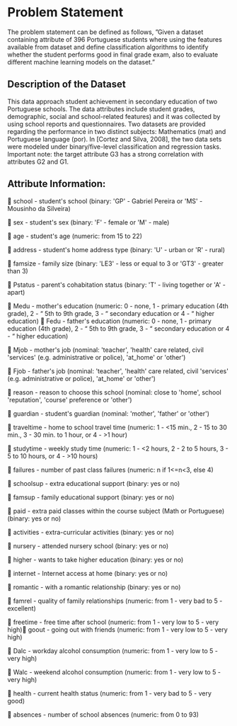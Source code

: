 # Problem Statement
The problem statement can be defined as follows, ”Given a dataset 
containing attribute of 396 Portuguese students where using the features available 
from dataset and define classification algorithms to identify whether the student 
performs good in final grade exam, also to evaluate different machine learning 
models on the dataset.”

## Description of the Dataset
This data approach student achievement in secondary education of 
two Portuguese schools. The data attributes include student grades, demographic, 
social and school-related features) and it was collected by using school reports 
and questionnaires. Two datasets are provided regarding the performance in two 
distinct subjects: Mathematics (mat) and Portuguese language (por). In [Cortez 
and Silva, 2008], the two data sets were modeled under binary/five-level
classification and regression tasks. Important note: the target attribute G3 has a 
strong correlation with attributes G2 and G1.

## Attribute Information:
 school - student's school (binary: 'GP' - Gabriel Pereira or 'MS' - Mousinho 
da Silveira)

 sex - student's sex (binary: 'F' - female or 'M' - male)

 age - student's age (numeric: from 15 to 22)

 address - student's home address type (binary: 'U' - urban or 'R' - rural)

 famsize - family size (binary: 'LE3' - less or equal to 3 or 'GT3' - greater than 
3)

 Pstatus - parent's cohabitation status (binary: 'T' - living together or 'A' - apart)

 Medu - mother's education (numeric: 0 - none, 1 - primary education (4th 
grade), 2 - “ 5th to 9th grade, 3 - “ secondary education or 4 - “ higher 
education)
 Fedu - father's education (numeric: 0 - none, 1 - primary education (4th 
grade), 2 - “ 5th to 9th grade, 3 - “ secondary education or 4 - “ higher 
education)

 Mjob - mother's job (nominal: 'teacher', 'health' care related, civil 'services' 
(e.g. administrative or police), 'at_home' or 'other')

 Fjob - father's job (nominal: 'teacher', 'health' care related, civil 'services' (e.g. 
administrative or police), 'at_home' or 'other')

 reason - reason to choose this school (nominal: close to 'home', school 
'reputation', 'course' preference or 'other')

 guardian - student's guardian (nominal: 'mother', 'father' or 'other')

 traveltime - home to school travel time (numeric: 1 - <15 min., 2 - 15 to 30 
min., 3 - 30 min. to 1 hour, or 4 - >1 hour)

 studytime - weekly study time (numeric: 1 - <2 hours, 2 - 2 to 5 hours, 3 - 5 
to 10 hours, or 4 - >10 hours)

 failures - number of past class failures (numeric: n if 1<=n<3, else 4)

 schoolsup - extra educational support (binary: yes or no)

 famsup - family educational support (binary: yes or no)

 paid - extra paid classes within the course subject (Math or Portuguese) 
(binary: yes or no)

 activities - extra-curricular activities (binary: yes or no)

 nursery - attended nursery school (binary: yes or no)

 higher - wants to take higher education (binary: yes or no)

 internet - Internet access at home (binary: yes or no)

 romantic - with a romantic relationship (binary: yes or no)

 famrel - quality of family relationships (numeric: from 1 - very bad to 5 -
excellent)

 freetime - free time after school (numeric: from 1 - very low to 5 - very high) goout - going out with friends (numeric: from 1 - very low to 5 - very high)

 Dalc - workday alcohol consumption (numeric: from 1 - very low to 5 - very 
high)

 Walc - weekend alcohol consumption (numeric: from 1 - very low to 5 - very 
high)

 health - current health status (numeric: from 1 - very bad to 5 - very good)

 absences - number of school absences (numeric: from 0 to 93)
